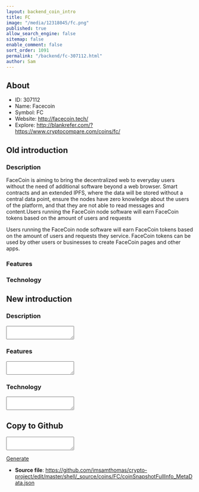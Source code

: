 ```yaml
---
layout: backend_coin_intro
title: FC
image: "/media/12318045/fc.png"
published: true
allow_search_engine: false
sitemap: false
enable_comment: false
sort_order: 1091
permalink: "/backend/fc-307112.html"
author: Sam
---
```


## About

- ID: 307112
- Name: Facecoin
- Symbol: FC
- Website: http://facecoin.tech/
- Explore: http://blankrefer.com/?https://www.cryptocompare.com/coins/fc/


## Old introduction

### Description

<p>FaceCoin is aiming to bring the decentralized web to everyday users without the need of additional software beyond a web browser. Smart contracts and an extended IPFS, where the data will be stored without a central data point, ensure the nodes have zero knowledge about the users of the platform, and that they are not able to read messages and content.Users running the FaceCoin node software will earn FaceCoin tokens based on<span> </span>the amount of<span> </span>users and requests</p><p>Users running the FaceCoin node software will earn FaceCoin tokens based on the amount of users and requests<span> </span>they<span> </span>service. FaceCoin tokens can be used by other users or businesses to create FaceCoin pages and other apps.</p>

### Features


### Technology




## New introduction


### Description
<textarea id="meta_description" name="description"></textarea>

### Features
<textarea id="meta_features" name="features"></textarea>

### Technology
<textarea id="meta_technology" name="technology"></textarea>


## Copy to Github

<textarea id="coinsnapshotfullinfo_metadata"></textarea>

<a href="#gen" onclick="generateMetaDatJson()">Generate</a>

- **Source file**: <a href="https://github.com/imsamthomas/crypto-project/edit/master/shell/_source/coins/FC/coinSnapshotFullInfo_MetaData.json">https://github.com/imsamthomas/crypto-project/edit/master/shell/_source/coins/FC/coinSnapshotFullInfo_MetaData.json</a>

